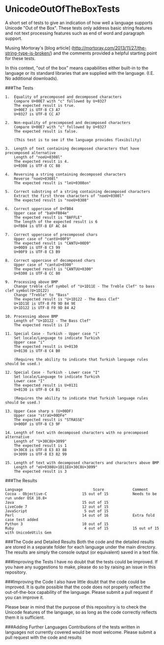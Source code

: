UnicodeOutOfTheBoxTests
=======================

A short set of tests to give an indication of how well a language supports Unicode "Out of the Box". These tests only address basic string features and not text processing features such as end of word and paragraph support. 


Musing Mortoray's [blog article] (http://mortoray.com/2013/11/27/the-string-type-is-broken/) and the comments provided a helpful starting point for these tests.

In this context, "out of the box" means capabilities either built-in to the language or its standard libraries that are supplied with the language. (I.E. No additional downloads).

###The Tests 
```
1.  Equality of precomposed and decomposed characters
    Compare U+00E7 with "c" followed by U+0327
    The expected result is true.
    U+00E7 is UTF-8 C3 A7
    U+0327 is UTF-8 CC A7

2.  Non-equality of precomposed and decomposed characters  
    Compare U+00E7 with "c" followed by U+0327
    The expected result is false.

    (This test is to see if the language provides flexibility)

3.  Length of text containing decomposed characters that have precomposed alternative
    Length of "noeU+0308l"
    The expected result is 4.
    U+0308 is UTF-8 CC 88

4.  Reversing a string containing decomposed characters
    Reverse "noeU+0308l"
    The expected result is "leU+0308on"

5.  Correct substring of a string containing decomposed characters
    Extract the first three characters of "noeU+0308l"
    The expected result is "noeU+0308"

6.  Correct uppercase of U+FB04
    Upper case of "baU+FB04e"
    The expected result is "BAFFLE"
    The length of the expected result is 6
    U+FB04 is UTF-8 EF AC 84

7.  Correct uppercase of precomposed chars
    Upper case of "cantU+00F9"
    The expected result is "CANTU+00D9"
    U+00D9 is UTF-8 C3 99
    U+00F9 is UTF-8 C3 B9

8.  Correct uppercase of decomposed chars
    Upper case of "cantuU+0300"
    The expected result is "CANTUU+0300"
    U+0300 is UTF-8 CC 80
 
9.  Processing above BMP
    Change treble clef symbol of "U+1D11E - The Treble Clef" to bass clef symbol(U+1D122)
    Change "Treble" to "Bass"
    The expected result is "U+1D122 - The Bass Clef"
    U+1D11E is UTF-8 F0 9D 84 9E
    U+1D122 is UTF-8 F0 9D 84 A2
    
10. Processing above BMP
    Length of "U+1D122 - The Bass Clef"
    The expected result is 17

11. Special Case - Turkish - Upper case "i"
    Set locale/Language to indicate Turkish 
    Upper case "i"
    The expected result is U+0130
    U+0130 is UTF-8 C4 B0

    (Requires the ability to indicate that Turkish language rules should be used.)

12. Special Case - Turkish - Lower case "I"
    Set locale/Language to indicate Turkish 
    Lower case "I"
    The expected result is U+0131
    U+0130 is UTF-8 C4 B1

    (Requires the ability to indicate that Turkish language rules should be used.)
   
13. Upper Case sharp s (U+00DF)
    Upper case "straU+00DFe"
    The expected result is "STRASSE"
    U+00DF is UTF-8 C3 9F
    
14. Length of text with decomposed characters with no precomposed alternative
    Length of "U+30C8U+3099"
    The expected result is 1
    U+30C8 is UTF-8 E3 83 88
    U+3099 is UTF-8 E3 82 99
    
15. Length of text with decomposed characters and characters above BMP
    Length of "eU+0308U+1D11EU+30C8U+3099"
    The expected result is 3
```

###The Results

```
Language                                Score             Comment
Cocoa - Objective-C                15 out of 15           Needs to be run under OSX 10.8+
Java                               15 out of 15
LiveCode 7                         12 out of 15
JavaScript                          5 out of 15
Perl                               14 out of 16           Extra fold case test added
Python 3                           10 out of 15
Ruby                                4 out of 15           15 out of 15 with UnicodeUtils Gem 
```

###The Code and Detailed Results
Both the code and the detailed results are stored in a separate folder for each language under the main directory. The results are simply the console output (or equivalent) saved in a text file.

###Improving the Tests
I have no doubt that the tests could be improved. If you have any suggestions to make, please do so by raising an issue in this repository.

###Improving the Code
I also have little doubt that the code could be improved. It is quite possible that the code does not properly reflect the out-of-the-box capability of the language. Please submit a pull request if you can improve it.

Please bear in mind that the purpose of this repository is to check the Unicode features of the language, so as long as the code correctly reflects them it is sufficient.

###Adding Further Languages
Contributions of the tests written in languages not currently covered would be most welcome. Please submit a pull request with the code and results
